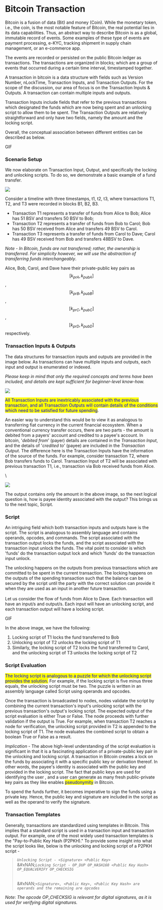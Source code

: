 # Bitcoin Transaction

Bitcoin is a fusion of data (Bit) and money (Coin). While the monetary token, i.e., the coin, is the most notable feature of Bitcoin, the real potential lies in its data capabilities. Thus, an abstract way to describe Bitcoin is as a global, immutable record of events. Some examples of these type of events are payment processing, e-KYC, tracking shipment in supply chain management, or an e-commerce app.

The events are recorded or persisted on the public Bitcoin ledger as transactions. The transactions are organized in blocks; which are a group of events that occurred during a certain time interval, timestamped together.

A transaction in bitcoin is a data structure with fields such as Version Number, nLockTime, Transaction Inputs, and Transaction Outputs. For the scope of the discussion, our area of focus is on the Transaction Inputs & Outputs. A transaction can contain multiple inputs and outputs.

Transaction Inputs include fields that refer to the previous transactions which designated the funds which are now being spent and an unlocking script to allow them to be spent. The Transaction Outputs are relatively straightforward and only have two fields, namely the amount and the locking script.

Overall, the conceptual association between different entities can be described as below.

GIF

### Scenario Setup

We now elaborate on Transaction Input, Output, and specifically the locking and unlocking scripts. To do so, we demonstrate a basic example of a fund transfer.

![](https://bitcoinsv.academy/storage/photos/4318/BSVA-DigitalSignatures-Chapter4-Image002.gif)

Consider a timeline with three timestamps, t1, t2, t3, where transactions T1, T2, and T3 were recorded in blocks B1, B2, B3.

* Transaction T1 represents a transfer of funds from Alice to Bob; Alice has 51 BSV and transfers 50 BSV to Bob;
* Transaction T2 represents a transfer of funds from Bob to Carol; Bob has 50 BSV received from Alice and transfers 49 BSV to Carol.
* Transaction T3 represents a transfer of funds from Carol to Dave; Carol has 49 BSV received from Bob and transfers 48BSV to Dave.

_Note_ - _In Bitcoin, funds are not transferred; rather, the ownership is transferred. For simplicity however, we will use the abstraction of transferring funds interchangeably_.

Alice, Bob, Carol, and Dave have their private-public key pairs as $$[k_{pr A}, k _{pub A}]$$,$$[k_{pr B}, k_{pub B}]$$, $$[k_{pr C}, k_{pub C}]$$,$$[k_{pr D}, k_{pub D}]$$ respectively.

### Transaction Inputs & Outputs

The data structures for transaction inputs and outputs are provided in the image below. As transactions can have multiple inputs and outputs, each input and output is enumerated or indexed.

_Please keep in mind that only the required concepts and terms have been included, and details are kept sufficient for beginner-level know-how._

![](https://bitcoinsv.academy/storage/photos/4318/BSVA-DigitalSignatures-Chapter4-Image003.gif)

<mark style="color:blue;">All Transaction Inputs are inextricably associated with the previous transaction, and all Transaction Outputs will contain details of the conditions which need to be satisfied for future spending</mark>.

An easier way to understand this would be to view it as analogous to transferring fiat currency in the current financial ecosystem. When a conventional currency transfer occurs, there are two parts - the amount is debited from a payers' account and credited to a payee's account. In bitcoin, '_debited from_' (payer) details are contained in the _Transaction Input_, and the details of '_credited to_' (payee) are included in the _Transaction Output_. The difference here is the Transaction Inputs have the information of the source of the funds. For example, consider transaction T2, where Bob transfers funds to Carol. Transaction Input of T2 will be associated with previous transaction T1, i.e., transaction via Bob received funds from Alice.

\


![](https://bitcoinsv.academy/storage/photos/4318/BSVA-DigitalSignatures-Chapter4-Image004.gif)

The output contains only the amount in the above image, so the next logical question is, how is payee identity associated with the output? This brings us to the next topic, Script.

### Script

An intriguing field which both transaction inputs and outputs have is the script. The script is analogous to assembly language and contains operands, opcodes, and commands. The script associated with the transaction output locks the funds, and the script associated with the transaction input unlock the funds. The vital point to consider is which 'funds' do the transaction output lock and which 'funds' do the transaction input unlock.

The unlocking happens on the outputs from previous transactions which are committed to be spent in the current transaction. The locking happens on the outputs of the spending transaction such that the balance can be secured by the script until the party with the correct solution can provide it when they are used as an input in another future transaction.\
\
Let us consider the flow of funds from Alice to Dave. Each transaction will have an input/s and output/s. Each input will have an unlocking script, and each transaction output will have a locking script.

GIF

In the above image, we have the following:

1. Locking script of T1 locks the fund transferred to Bob
2. Unlocking script of T2 unlocks the locking script of T1
3. Similarly, the locking script of T2 locks the fund transferred to Carol, and the unlocking script of T3 unlocks the locking script of T2

### Script Evaluation

<mark style="color:blue;">The locking script is analogous to a puzzle for which the unlocking script provides the solution.</mark> For example, if the locking script is five minus three equals, the unlocking script must be two. The puzzle is written in an assembly language called Script using operands and opcodes.

Once the transaction is broadcasted to nodes, nodes validate the script by combining the current transaction's input's unlocking script with the previous transaction's output's locking script. The expected output of the script evaluation is either True or False. The node proceeds with further validation if the output is True. For example, when transaction T2 reaches a node for verification, the unlocking script provided in T2 is appended to the locking script of T1. The node evaluates the combined script to obtain a boolean True or False as a result.

_Implication_ - The above high-level understanding of the script evaluation is significant in that it is a fascinating application of a private-public key pair in the unlocking and locking script. A transaction in Bitcoin creates a lock on the funds by associating it with a specific public key or derivation thereof. In other words, the payee's identity is associated with the public key and provided in the locking script. The fact that public keys are used for identifying the user , and a user can generate as many fresh public-private key pairs as they like enables <mark style="color:blue;">pseudonymity</mark> in Bitcoin.

To spend the funds further, it becomes imperative to sign the funds using a private key. Hence, the public key and signature are included in the script as well as the operand to verify the signature.

### Transaction Templates

Generally, transactions are standardized using templates in Bitcoin. This implies that a standard script is used in a transaction input and transaction output. For example, one of the most widely used transaction templates is the "Pay-to-Public Key Hash (P2PKH)." To provide some insight into what the script looks like, below is the unlocking and locking script of a P2PKH script -

> _`Unlocking Script - <Signature> <Public Key>`_\
> \&#xNAN;_`Locking Script - OP_DUP OP_HASH160 <Public Key Hash> OP_EQUALVERIFY OP_CHECKSIG`_
>
> \
> \&#xNAN;_`<Signature>, <Public Key>, <Public Key Hash> are operands and the remaining are opcodes`_

_Note_: _The opcode OP\_CHECKSIG is relevant for digital signatures, as it is used for verifying digital signatures._
